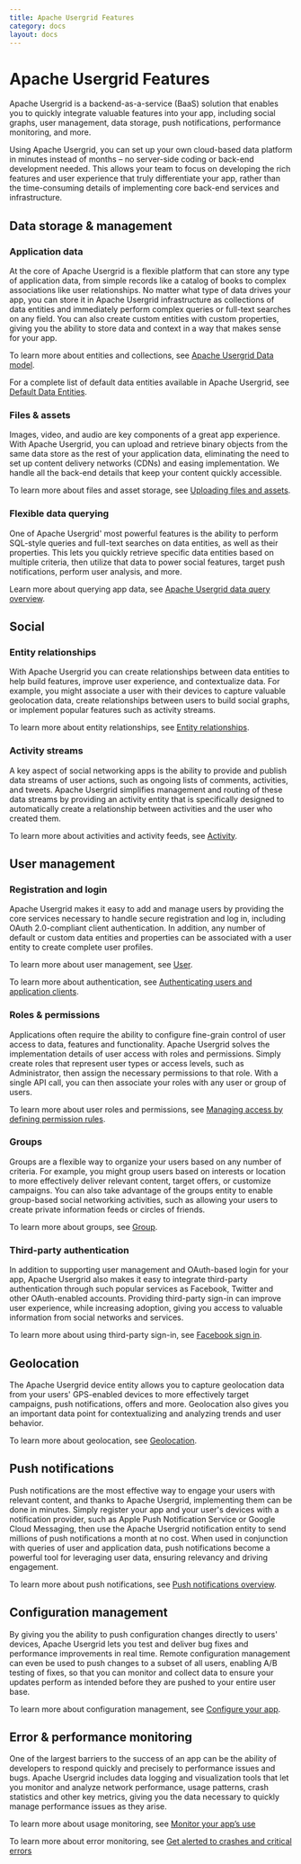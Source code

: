 ```yaml
---
title: Apache Usergrid Features
category: docs
layout: docs
---
```


Apache Usergrid Features
========================

Apache Usergrid is a backend-as-a-service (BaaS) solution that enables you
to quickly integrate valuable features into your app, including social
graphs, user management, data storage, push notifications, performance
monitoring, and more.

Using Apache Usergrid, you can set up your own cloud-based data platform in
minutes instead of months – no server-side coding or back-end
development needed. This allows your team to focus on developing the
rich features and user experience that truly differentiate your app,
rather than the time-consuming details of implementing core back-end
services and infrastructure.

Data storage & management
-------------------------

### Application data

At the core of Apache Usergrid is a flexible platform that can store any
type of application data, from simple records like a catalog of books to
complex associations like user relationships. No matter what type of
data drives your app, you can store it in Apache Usergrid infrastructure as
collections of data entities and immediately perform complex queries or
full-text searches on any field. You can also create custom entities
with custom properties, giving you the ability to store data and context
in a way that makes sense for your app.

To learn more about entities and collections, see [Apache Usergrid Data
model](/app-services-data-model-1).

For a complete list of default data entities available in Apache Usergrid,
see [Default Data Entities](/default-data-entities).

### Files & assets

Images, video, and audio are key components of a great app experience.
With Apache Usergrid, you can upload and retrieve binary objects from the
same data store as the rest of your application data, eliminating the
need to set up content delivery networks (CDNs) and easing
implementation. We handle all the back-end details that keep your
content quickly accessible.

To learn more about files and asset storage, see [Uploading files and
assets](/uploading-files-and-assets).

### Flexible data querying

One of Apache Usergrid' most powerful features is the ability to perform
SQL-style queries and full-text searches on data entities, as well as
their properties. This lets you quickly retrieve specific data entities
based on multiple criteria, then utilize that data to power social
features, target push notifications, perform user analysis, and more.

Learn more about querying app data, see [Apache Usergrid data query
overview](/app-services-data-query-overview).

Social
------

### Entity relationships

With Apache Usergrid you can create relationships between data entities to
help build features, improve user experience, and contextualize data.
For example, you might associate a user with their devices to capture
valuable geolocation data, create relationships between users to build
social graphs, or implement popular features such as activity streams.

To learn more about entity relationships, see [Entity
relationships](/entity-relationships).

### Activity streams

A key aspect of social networking apps is the ability to provide and
publish data streams of user actions, such as ongoing lists of comments,
activities, and tweets. Apache Usergrid simplifies management and routing
of these data streams by providing an activity entity that is
specifically designed to automatically create a relationship between
activities and the user who created them.

To learn more about activities and activity feeds, see
[Activity](/activity).

User management
---------------

### Registration and login

Apache Usergrid makes it easy to add and manage users by providing the core
services necessary to handle secure registration and log in, including
OAuth 2.0-compliant client authentication. In addition, any number of
default or custom data entities and properties can be associated with a
user entity to create complete user profiles.

To learn more about user management, see [User](/user).

To learn more about authentication, see [Authenticating users and
application clients](/authenticating-users-and-application-clients).

### Roles & permissions

Applications often require the ability to configure fine-grain control
of user access to data, features and functionality. Apache Usergrid solves
the implementation details of user access with roles and permissions.
Simply create roles that represent user types or access levels, such as
Administrator, then assign the necessary permissions to that role. With
a single API call, you can then associate your roles with any user or
group of users.

To learn more about user roles and permissions, see [Managing access by
defining permission rules](/managing-access-defining-permission-rules).

### Groups

Groups are a flexible way to organize your users based on any number of
criteria. For example, you might group users based on interests or
location to more effectively deliver relevant content, target offers, or
customize campaigns. You can also take advantage of the groups entity to
enable group-based social networking activities, such as allowing your
users to create private information feeds or circles of friends.

To learn more about groups, see [Group](/group).

### Third-party authentication

In addition to supporting user management and OAuth-based login for your
app, Apache Usergrid also makes it easy to integrate third-party
authentication through such popular services as Facebook, Twitter and
other OAuth-enabled accounts. Providing third-party sign-in can improve
user experience, while increasing adoption, giving you access to
valuable information from social networks and services.

To learn more about using third-party sign-in, see [Facebook sign
in](/facebook-sign).

Geolocation
-----------

The Apache Usergrid device entity allows you to capture geolocation data
from your users' GPS-enabled devices to more effectively target
campaigns, push notifications, offers and more. Geolocation also gives
you an important data point for contextualizing and analyzing trends and
user behavior.

To learn more about geolocation, see [Geolocation](/geolocation).

Push notifications
------------------

Push notifications are the most effective way to engage your users with
relevant content, and thanks to Apache Usergrid, implementing them can be
done in minutes. Simply register your app and your user's devices with a
notification provider, such as Apple Push Notification Service or Google
Cloud Messaging, then use the Apache Usergrid notification entity to send
millions of push notifications a month at no cost. When used in
conjunction with queries of user and application data, push
notifications become a powerful tool for leveraging user data, ensuring
relevancy and driving engagement.

To learn more about push notifications, see [Push notifications
overview](/push-notifications-overview).

Configuration management
------------------------

By giving you the ability to push configuration changes directly to
users' devices, Apache Usergrid lets you test and deliver bug fixes and
performance improvements in real time. Remote configuration management
can even be used to push changes to a subset of all users, enabling A/B
testing of fixes, so that you can monitor and collect data to ensure
your updates perform as intended before they are pushed to your entire
user base.

To learn more about configuration management, see [Configure your
app](/configure-your-app).

Error & performance monitoring
------------------------------

One of the largest barriers to the success of an app can be the ability
of developers to respond quickly and precisely to performance issues and
bugs. Apache Usergrid includes data logging and visualization tools that
let you monitor and analyze network performance, usage patterns, crash
statistics and other key metrics, giving you the data necessary to
quickly manage performance issues as they arise.

To learn more about usage monitoring, see [Monitor your app’s
use](/monitor-your-app%E2%80%99s-use)

To learn more about error monitoring, see [Get alerted to crashes and
critical errors](/get-alerted-crashes-and-critical-errors)
